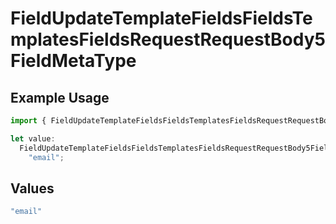 # FieldUpdateTemplateFieldsFieldsTemplatesFieldsRequestRequestBody5FieldMetaType

## Example Usage

```typescript
import { FieldUpdateTemplateFieldsFieldsTemplatesFieldsRequestRequestBody5FieldMetaType } from "@documenso/sdk-typescript/models/operations";

let value:
  FieldUpdateTemplateFieldsFieldsTemplatesFieldsRequestRequestBody5FieldMetaType =
    "email";
```

## Values

```typescript
"email"
```